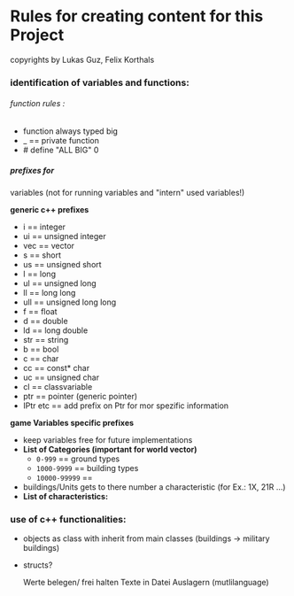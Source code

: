 
# Rules for creating content for this Project

copyrights by Lukas Guz, Felix Korthals


### identification of variables and functions:


###### function rules :

-    function always typed big
- _  == private function
- \# define "ALL BIG" 0

##### prefixes for
variables (not for running variables and "intern" used variables!)

**generic c++ prefixes**
- i     == integer
- ui    == unsigned integer
- vec   == vector
- s     == short
- us    == unsigned short
- l     == long
- ul    == unsigned long
- ll    == long long
- ull   == unsigned long long
- f     == float
- d     == double
- ld    == long double
- str   == string
- b     == bool
- c     == char
- cc    == const* char
- uc    == unsigned char
- cl    == classvariable
- ptr    == pointer (generic pointer)
- IPtr etc == add prefix on Ptr for mor spezific information

**game Variables specific prefixes**
- keep variables free for future implementations
- **List of Categories (important for world vector)**
   * `0-999` == ground types
   * `1000-9999` == building types
   * `10000-99999` ==
- buildings/Units gets to there number a characteristic (for Ex.: 1X, 21R ...)
- **List of characteristics:**

### use of c++ functionalities:


- objects as class with inherit from main classes (buildings -> military buildings)
- structs?


    Werte belegen/ frei halten
    Texte in Datei Auslagern (mutlilanguage)
